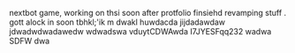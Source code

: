 nextbot game, working on thsi soon after protfolio finsiehd revamping stuff
.
gott alock in soon tbhkl;'ik
m
dwakl
huwdacda
jijdadawdaw
jdwadwdwadawedw
wdwadswa
vduytCDWAwda
I7JYESFqq232
wadwa
SDFW
dwa
